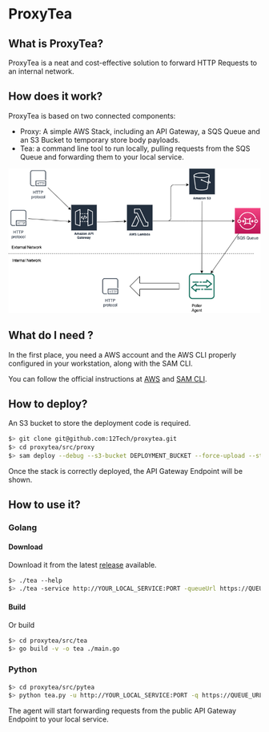 # ProxyTea

## What is ProxyTea?

ProxyTea is a neat and cost-effective solution to forward HTTP Requests to an internal network.

## How does it work?

ProxyTea is based on two connected components:

- Proxy: A simple AWS Stack, including an API Gateway, a SQS Queue and an S3 Bucket to temporary store body payloads.
- Tea: a command line tool to run locally, pulling requests from the SQS Queue and forwarding them to your local service.

![ProxyTea](resources/ProxyTea.png)

## What do I need ?

In the first place, you need a AWS account and the AWS CLI properly configured in your workstation, along with the SAM CLI.

You can follow the official instructions at [AWS](https://docs.aws.amazon.com/cli/index.html) and [SAM CLI](https://docs.aws.amazon.com/serverless-application-model/index.html).



## How to deploy?

An S3 bucket to store the deployment code is required.

```sh
$> git clone git@github.com:12Tech/proxytea.git
$> cd proxytea/src/proxy
$> sam deploy --debug --s3-bucket DEPLOYMENT_BUCKET --force-upload --stack-name YOUR_STACK_NAME
```

Once the stack is correctly deployed, the API Gateway Endpoint will be shown.

## How to use it?


### Golang

#### Download

Download it from the latest [release](https://github.com/12Tech/proxytea/releases) available.

```sh
$> ./tea --help
$> ./tea -service http://YOUR_LOCAL_SERVICE:PORT -queueUrl https://QUEUE_URL

```

#### Build

Or build

```sh
$> cd proxytea/src/tea
$> go build -v -o tea ./main.go
```

### Python

```sh
$> cd proxytea/src/pytea
$> python tea.py -u http://YOUR_LOCAL_SERVICE:PORT -q https://QUEUE_URL
```

The agent will start forwarding requests from the public API Gateway Endpoint to your local service.

